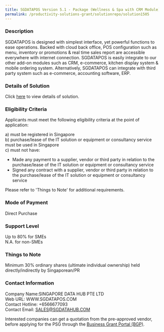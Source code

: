 ```yaml
---
title: SGDATAPOS Version 5.1 - Package (Wellness & Spa with CRM Module)
permalink: /productivity-solutions-grant/solutionrepo/solution1505
---
```


### Description

SGDATAPOS is designed with simplest interface, yet powerful functions to ease operations.
Backed with cloud back office, POS configuration such as menu, inventory or promotions & real time sales report are accessible everywhere with internet connection.
SGDATAPOS is easily integrate to our other add-on modules such as CRM, e-commerce, kitchen display system & mobile ordering system.
Alternatively, SGDATAPOS can integrate with third party system such as e-commerce, accounting software, ERP.

### Details of Solution

Click <a href='https://www.gobusiness.gov.sg/images/psg/Desensitised_Singapore_Data_Hub_Annex_3_CR_wef_2_Sept_2021_Part_5.pdf' target='_blank' rel='noopener'>here</a> to view details of solution.

### Eligibility Criteria

Applicants must meet the following eligibility criteria at the point of application:

a) must be registered in Singapore <br>
b) purchase/lease of the IT solution or equipment or consultancy service must be used in Singapore <br>
c) must not have:
- Made any payment to a supplier, vendor or third party in relation to the purchase/lease of the IT solution or equipment or consultancy service
- Signed any contract with a supplier, vendor or third party in relation to the purchase/lease of the IT solution or equipment or consultancy service

Please refer to 'Things to Note' for additional requirements.

### Mode of Payment
Direct Purchase

### Support Level
Up to 80% for SMEs <br>
N.A. for non-SMEs

### Things to Note
 Minimum 30% ordinary shares (ultimate individual ownership) held directly/indirectly by Singaporean/PR

### Contact Information
Company Name:SINGAPORE DATA HUB PTE LTD <br>Web URL: WWW.SGDATAPOS.COM <br>Contact Hotline: +6566677093 <br>Contact Email: SALES@SGDATAHUB.COM <br>

Interested companies can get a quotation from the pre-approved vendor, before applying for the PSG through the <a target='_blank' rel='noopener' href='https://www.businessgrants.gov.sg/'>Business Grant Portal (BGP)</a>.
